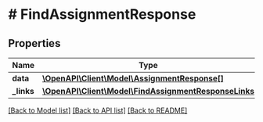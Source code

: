 # # FindAssignmentResponse

## Properties

Name | Type | Description | Notes
------------ | ------------- | ------------- | -------------
**data** | [**\OpenAPI\Client\Model\AssignmentResponse[]**](AssignmentResponse.md) |  |
**_links** | [**\OpenAPI\Client\Model\FindAssignmentResponseLinks**](FindAssignmentResponseLinks.md) |  |

[[Back to Model list]](../../README.md#models) [[Back to API list]](../../README.md#endpoints) [[Back to README]](../../README.md)
